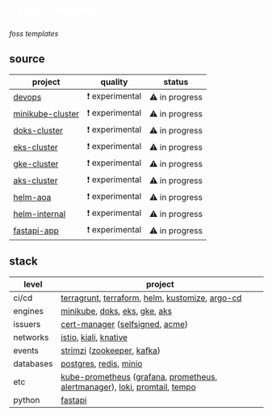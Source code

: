 <p style="color: white; border-width: 3px; border-radius: 30px; padding: 15px;">
🌹 generic-infrastructure
</p>

*foss templates*

## source

| project            | quality        | status         |
|--------------------|----------------|----------------|
| [devops]           | ❗ experimental | ⚠️ in progress |
| [minikube-cluster] | ❗ experimental | ⚠️ in progress |
| [doks-cluster]     | ❗ experimental | ⚠️ in progress |
| [eks-cluster]      | ❗ experimental | ⚠️ in progress |
| [gke-cluster]      | ❗ experimental | ⚠️ in progress |
| [aks-cluster]      | ❗ experimental | ⚠️ in progress |
| [helm-aoa]         | ❗ experimental | ⚠️ in progress |
| [helm-internal]    | ❗ experimental | ⚠️ in progress |
| [fastapi-app]      | ❗ experimental | ⚠️ in progress |

## stack

| level     | project                                                                                  |
|-----------|------------------------------------------------------------------------------------------|
| ci/cd     | [terragrunt], [terraform], [helm], [kustomize], [argo-cd]                                |
| engines   | [minikube], [doks], [eks], [gke], [aks]                                                  |
| issuers   | [cert-manager] ([selfsigned], [acme])                                                    |
| networks  | [istio], [kiali], [knative]                                                              |
| events    | [strimzi] ([zookeeper], [kafka])                                                         |
| databases | [postgres], [redis], [minio]                                                             |
| etc       | [kube-prometheus] ([grafana], [prometheus], [alertmanager]), [loki], [promtail], [tempo] |
| python    | [fastapi]                                                                                |

[//]: # (generic-infrastructure)
[devops]: https://github.com/generic-infrastructure/devops
[minikube-cluster]: https://github.com/generic-infrastructure/minikube-cluster
[doks-cluster]: https://github.com/generic-infrastructure/doks-cluster
[eks-cluster]: https://github.com/generic-infrastructure/eks-cluster
[gke-cluster]: https://github.com/generic-infrastructure/gke-cluster
[aks-cluster]: https://github.com/generic-infrastructure/aks-cluster
[helm-aoa]: https://github.com/generic-infrastructure/helm-aoa
[helm-internal]: https://github.com/generic-infrastructure/helm-internal
[fastapi-app]: https://github.com/generic-infrastructure/fastapi-app
[whitepaper]: https://github.com/generic-infrastructure/whitepaper

[//]: # (ci/cd)
[terragrunt]: https://terragrunt.gruntwork.io/
[terraform]: https://www.terraform.io/
[helm]: https://helm.sh/
[kustomize]: https://kustomize.io/
[argo-cd]: https://argoproj.github.io/cd/

[//]: # (engines)
[minikube]: https://minikube.sigs.k8s.io/docs/
[aks]: https://learn.microsoft.com/en-us/azure/aks/
[doks]: https://docs.digitalocean.com/products/kubernetes/
[eks]: https://docs.aws.amazon.com/eks/latest/userguide/what-is-eks.html
[gke]: https://cloud.google.com/kubernetes-engine/

[//]: # (issuers)
[cert-manager]: https://cert-manager.io/
[selfsigned]: https://cert-manager.io/docs/configuration/selfsigned/
[acme]: https://cert-manager.io/docs/configuration/acme/

[//]: # (networks)
[istio]: https://istio.io/
[kiali]: https://kiali.io/
[knative]: https://knative.dev/docs/

[//]: # (events)
[strimzi]: https://strimzi.io/
[zookeeper]: https://zookeeper.apache.org/
[kafka]: https://kafka.apache.org/

[//]: # (databases)
[postgres]: https://www.postgresql.org/
[redis]: https://redis.io/
[minio]: https://min.io/

[//]: # (etc)
[kube-prometheus]: https://prometheus-operator.dev/
[grafana]: https://grafana.com/
[prometheus]: https://prometheus.io/
[alertmanager]: https://prometheus.io/docs/alerting/latest/alertmanager/
[loki]: https://grafana.com/oss/loki/
[promtail]: https://grafana.com/docs/loki/latest/clients/promtail/
[tempo]: https://grafana.com/docs/tempo/latest/

[//]: # (apps)
[fastapi]: https://fastapi.tiangolo.com/